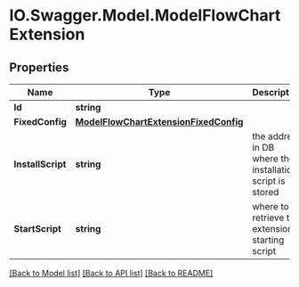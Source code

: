 # IO.Swagger.Model.ModelFlowChartExtension
## Properties

Name | Type | Description | Notes
------------ | ------------- | ------------- | -------------
**Id** | **string** |  | 
**FixedConfig** | [**ModelFlowChartExtensionFixedConfig**](ModelFlowChartExtensionFixedConfig.md) |  | [optional] 
**InstallScript** | **string** | the address in DB where the installation script is stored | [optional] 
**StartScript** | **string** | where to retrieve the extension starting script | [optional] 

[[Back to Model list]](../README.md#documentation-for-models) [[Back to API list]](../README.md#documentation-for-api-endpoints) [[Back to README]](../README.md)

